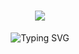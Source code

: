 <h1 align="center">
<img src="img/title-5.svg"/>
</h1>

<p align="center">
<img src="https://readme-typing-svg.herokuapp.com?font=Neucha&size=25&pause=1000&color=CCD6F6&vCenter=true&width=302&height=30&lines=%D0%AF+%D0%B2%D0%B5%D0%B1-%D1%80%D0%B0%D0%B7%D1%80%D0%B0%D0%B1%D0%BE%D1%82%D1%87%D0%B8%D0%BA+%D0%B8+%D1%84%D1%80%D0%B8%D0%BB%D0%B0%D0%BD%D1%81%D0%B5%D1%80" alt="Typing SVG" />
<p>
